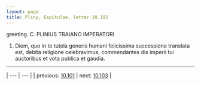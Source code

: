 ```yaml
---
layout: page
title: Pliny, Espitulae, letter 10.102
---
```


greeting. C. PLINIUS TRAIANO IMPERATORI



1. Diem, quo in te tutela generis humani felicissima successione translata est, debita religione celebravimus, commendantes dis imperii tui auctoribus et vota publica et gaudia.



---

| --- | --- |
| previous: [10.101](../10.101/) | next: [10.103](../10.103/) |